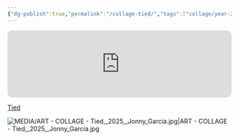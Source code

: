 ```yaml
---
{"dg-publish":true,"permalink":"/collage-tied/","tags":["collage/year-2025","c/colour-colorfull","c/man","c/hand","c/rope","c/abstract","c/tatoo","c/colour-blue","c/colour-yellow","c/colour-red","c/metal-finish","c/N/CL","c/colour-bronze","collage/book/2025"],"created":"2025-08-07T14:05:27.021-04:00","updated":"2025-09-09T13:49:53.257-04:00"}
---
```



<iframe data-testid="embed-iframe" style="border-radius:12px" src="https://open.spotify.com/embed/track/6IVCLmAOp1tdMtkKVQhzJk?utm_source=generator&theme=0" width="100%" height="152" frameBorder="0" allowfullscreen="" allow="autoplay; clipboard-write; encrypted-media; fullscreen; picture-in-picture" loading="lazy"></iframe>

[Tied](https://www.instagram.com/p/DNEDs6Nxrbk/?utm_source=ig_web_copy_link&igsh=MWpwczRoYWtram56ZA==)

![MEDIA/ART - COLLAGE - Tied,_2025,_Jonny_Garcia.jpg|ART - COLLAGE - Tied,_2025,_Jonny_Garcia.jpg](/img/user/MEDIA/ART%20-%20COLLAGE%20-%20Tied,_2025,_Jonny_Garcia.jpg)
